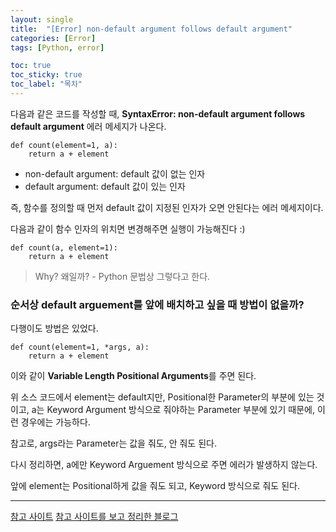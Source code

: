 ```yaml
---
layout: single
title:  "[Error] non-default argument follows default argument"
categories: [Error]
tags: [Python, error]

toc: true
toc_sticky: true
toc_label: "목차"
---
```



다음과 같은 코드를 작성할 때, **SyntaxError: non-default argument follows default argument** 에러 메세지가 나온다.
````
def count(element=1, a):   
    return a + element
````

- non-default argument: default 값이 없는 인자
- default argument: default 값이 있는 인자

즉, 함수를 정의할 때 먼저 default 값이 지정된 인자가 오면 안된다는 에러 메세지이다.

다음과 같이 함수 인자의 위치면 변경해주면 실행이 가능해진다 :)
````
def count(a, element=1):   
    return a + element
````


> Why? 왜일까? - Python 문법상 그렇다고 한다.

### 순서상 default arguement를 앞에 배치하고 싶을 때 방법이 없을까?
다행이도 방법은 있었다.

````
def count(element=1, *args, a):   
    return a + element
````
이와 같이 **Variable Length Positional Arguments**를 주면 된다.

위 소스 코드에서 element는 default지만, Positional한 Parameter의 부분에 있는 것이고, a는 Keyword Argument 방식으로 줘야하는 Parameter 부분에 있기 때문에, 이런 경우에는 가능하다.

참고로, args라는 Parameter는 값을 줘도, 안 줘도 된다.

다시 정리하면, a에만 Keyword Arguement 방식으로 주면 에러가 발생하지 않는다.

앞에 element는 Positional하게 값을 줘도 되고, Keyword 방식으로 줘도 된다.


---
[참고 사이트](https://getkt.com/blog/python-keyword-only-arguments/)
[참고 사이트를 보고 정리한 블로그](https://velog.io/@minho/SyntaxError-non-default-argument-follows-default-argument)
